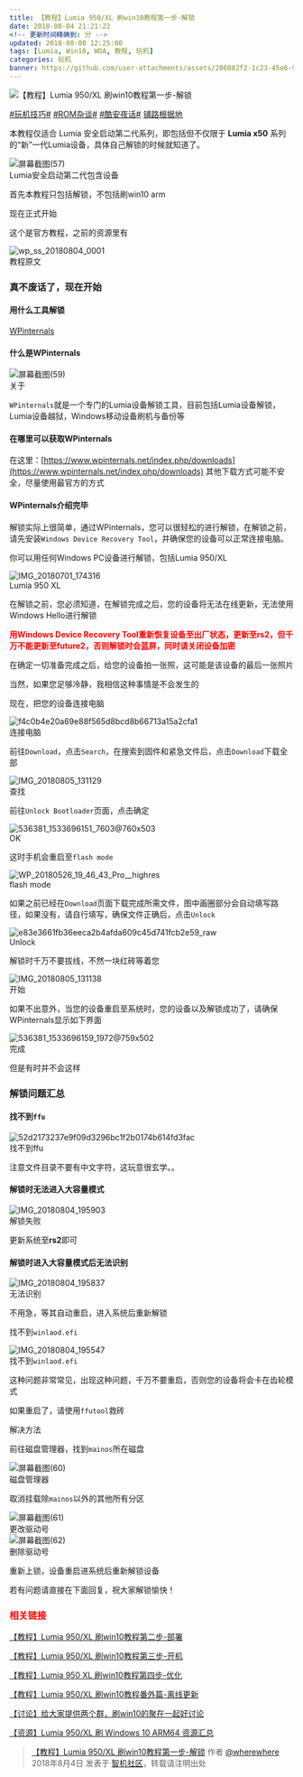 ```yaml
---
title: 【教程】Lumia 950/XL 刷win10教程第一步-解锁
date: 2018-08-04 21:21:22
<!-- 更新时间精确到: 分 -->
updated: 2018-08-08 12:25:00
tags: [Lumia, Win10, WOA, 教程, 玩机]
categories: 玩机
banner: https://github.com/user-attachments/assets/206082f2-1c23-45e6-96f4-02096e0571fc
---
```

![【教程】Lumia 950/XL 刷win10教程第一步-解锁](https://github.com/user-attachments/assets/206082f2-1c23-45e6-96f4-02096e0571fc)

[#玩机技巧#](https://www.coolapk.com/t/玩机技巧) [#ROM杂谈#](https://www.coolapk.com/t/ROM杂谈) [#酷安夜话#](https://www.coolapk.com/t/酷安夜话) [铺路根据地](https://www.coolapk.com/dyh/1480)

本教程仅适合 Lumia 安全启动第二代系列，即包括但不仅限于 **Lumia x50** 系列的“新”一代Lumia设备，具体自己解锁的时候就知道了。

<img src="https://github.com/user-attachments/assets/a2a50ff2-2405-4684-8683-1c483f6dcd16" alt="屏幕截图(57)">
<figcaption>Lumia安全启动第二代包含设备</figcaption>

首先本教程只包括解锁，不包括刷win10 arm

现在正式开始

这个是官方教程，之前的资源里有<!--more-->

<img src="https://github.com/user-attachments/assets/65779165-f371-4f5e-84b1-f9cc09856174" alt="wp_ss_20180804_0001">
<figcaption>教程原文</figcaption>

### 真不废话了，现在开始

#### 用什么工具解锁

[WPinternals](https://https://www.wpinternals.net/index.php)

#### 什么是WPinternals

<img src="https://github.com/user-attachments/assets/803d3285-10f2-4cc9-8beb-dc4aa14c03a3" alt="屏幕截图(59)">
<figcaption>关于</figcaption>

`WPinternals`就是一个专门的Lumia设备解锁工具，目前包括Lumia设备解锁，Lumia设备越狱，Windows移动设备刷机与备份等

#### 在哪里可以获取WPinternals

在这里：[https://www.wpinternals.net/index.php/downloads](https://www.wpinternals.net/index.php/downloads) 其他下载方式可能不安全，尽量使用最官方的方式

#### WPinternals介绍完毕

解锁实际上很简单，通过WPinternals，您可以很轻松的进行解锁，在解锁之前，请先安装`Windows Device Recovery Tool`，并确保您的设备可以正常连接电脑。

你可以用任何Windows PC设备进行解锁，包括Lumia 950/XL

<img src="https://github.com/user-attachments/assets/cfd2baee-6b53-4237-a514-eb2c2a034f67" alt="IMG_20180701_174316">
<figcaption>Lumia 950 XL</figcaption>

在解锁之前，您必须知道，在解锁完成之后，您的设备将无法在线更新，无法使用Windows Hello进行解锁

**<font color="Red">用Windows Device Recovery Tool重新恢复设备至出厂状态，更新至rs2，但千万不能更新至future2，否则解锁时会蓝屏，同时请关闭设备加密</font>**

在确定一切准备完成之后，给您的设备拍一张照，这可能是该设备的最后一张照片

当然，如果您足够冷静，我相信这种事情是不会发生的

现在，把您的设备连接电脑

<img src="https://github.com/user-attachments/assets/25a0487a-3011-4b4a-b393-f64320cbbff2" alt="f4c0b4e20a69e88f565d8bcd8b66713a15a2cfa1">
<figcaption>连接电脑</figcaption>

前往`Download`，点击`Search`，在搜索到固件和紧急文件后，点击`Download`下载全部

<img src="https://github.com/user-attachments/assets/7d980703-1aba-4884-9bf5-d17479f9d3dd" alt="IMG_20180805_131129">
<figcaption>查找</figcaption>

前往`Unlock Bootloader`页面，点击确定

<img src="https://github.com/user-attachments/assets/fe8fd229-55e3-4bd8-bbca-2587d17a239d" alt="536381_1533696151_7603@760x503">
<figcaption>OK</figcaption>

这时手机会重启至`flash mode`

<img src="https://github.com/user-attachments/assets/c5fe9a3e-9ee3-4749-9886-821f83d6df92" alt="WP_20180526_19_46_43_Pro__highres">
<figcaption>flash mode</figcaption>

如果之前已经在`Download`页面下载完成所需文件，图中画圈部分会自动填写路径，如果没有，请自行填写，确保文件正确后，点击`Unlock`

<img src="https://github.com/user-attachments/assets/6d31bfdf-d229-4d26-8b8f-583429f99313" alt="e83e3661fb36eeca2b4afda609c45d741fcb2e59_raw">
<figcaption>Unlock</figcaption>

解锁时千万不要拔线，不然一块红砖等着您

<img src="https://github.com/user-attachments/assets/f92e470e-69ea-42c7-88ea-3dbd6e0df8a2" alt="IMG_20180805_131138">
<figcaption>开始</figcaption>

如果不出意外，当您的设备重启至系统时，您的设备以及解锁成功了，请确保WPinternals显示如下界面

<img src="https://github.com/user-attachments/assets/c7104837-943b-45a5-bf96-a685bf7f2eda" alt="536381_1533696159_1972@759x502">
<figcaption>完成</figcaption>

但是有时并不会这样

### 解锁问题汇总

#### 找不到`ffu`

<img src="https://github.com/user-attachments/assets/394d4710-eb51-40f6-83f5-24adb29bffee" alt="52d2173237e9f09d3296bc1f2b0174b614fd3fac">
<figcaption>找不到ffu</figcaption>

注意文件目录不要有中文字符，这玩意很玄学。。

#### 解锁时无法进入大容量模式

<img src="https://github.com/user-attachments/assets/eeb05257-43d9-4bc6-9e89-4474416781ae" alt="IMG_20180804_195903">
<figcaption>解锁失败</figcaption>

更新系统至**rs2**即可

#### 解锁时进入大容量模式后无法识别

<img src="https://github.com/user-attachments/assets/4037323a-f5ac-43de-9914-2c2854d5bb6c" alt="IMG_20180804_195837">
<figcaption>无法识别</figcaption>

不用急，等其自动重启，进入系统后重新解锁

找不到`winlaod.efi`

<img src="https://github.com/user-attachments/assets/f5107914-78dd-4f78-ba98-48dcd4167443" alt="IMG_20180804_195547">
<figcaption>找不到<code>winlaod.efi</code></figcaption>

这种问题非常常见，出现这种问题，千万不要重启，否则您的设备将会卡在齿轮模式

如果重启了，请使用`ffutool`救砖

解决方法

前往磁盘管理器，找到`mainos`所在磁盘

<img src="https://github.com/user-attachments/assets/ddfdd126-0295-4d7a-ad9d-721ac5b00933" alt="屏幕截图(60)">
<figcaption>磁盘管理器</figcaption>

取消挂载除`mainos`以外的其他所有分区

<img src="https://github.com/user-attachments/assets/27bc8407-5357-49e6-9d7b-1c53811af72a" alt="屏幕截图(61)">
<figcaption>更改驱动号</figcaption>

<img src="https://github.com/user-attachments/assets/2dc1484d-3dca-4608-a887-16173a78cb26" alt="屏幕截图(62)">
<figcaption>删除驱动号</figcaption>

重新上锁，设备重启进系统后重新解锁设备

若有问题请直接在下面回复，祝大家解锁愉快！

### <font color="Red">相关链接</font>

[【教程】Lumia 950/XL 刷win10教程第二步-部署](/2018/08/05/【教程】Lumia-950-XL-刷win10教程第二步-部署)

[【教程】Lumia 950/XL 刷win10教程第三步-开机](/2018/08/06/【教程】Lumia-950-XL-刷win10教程第三步-开机)

[【教程】Lumia 950 XL 刷win10教程第四步-优化](/2019/02/16/【教程】Lumia-950-XL-刷win10教程第四步-优化)

[【教程】Lumia 950/XL 刷win10教程番外篇-离线更新](/2018/08/06/【教程】Lumia-950-XL-刷win10教程番外篇-离线更新)

[【讨论】给大家提供两个群，刷win10的聚在一起好讨论](http://bbs.wfun.com/thread-1014280-1-1.html)

[【资源】Lumia 950/XL 刷 Windows 10 ARM64 资源汇总](https://www.coolapk.com/feed/7152050?shareKey=N2JhMTYwYzk4MDNhNjY0NDcxODE)

> [【教程】Lumia 950/XL 刷win10教程第一步-解锁](https://bbs.wfun.com/thread-1014257-1-1.html) 作者 [@wherewhere](https://bbs.wfun.com/u/2850357) 2018年8月4日 发表于 [智机社区](https://bbs.wfun.com "WFun")，转载请注明出处
